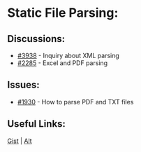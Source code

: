 [gist]:https://gist.github.com/anonhostpi/97d4bb3e9535c92b8173fae704b76264#file-_topics-0012-fs-0002-parsers-md
[source]:https://github.com/Significant-Gravitas/Catalysts/blob/main/TOPICS/0012.FS/0002.PARSERS/PARSERS.md
# Static File Parsing:
## Discussions:
- [#3938][3938] - Inquiry about XML parsing
- [#2285][2285] - Excel and PDF parsing

## Issues:
- [#1930][1930] - How to parse PDF and TXT files

## Useful Links:
[Gist][gist] | [Alt][source]

[1930]:https://github.com/Significant-Gravitas/Auto-GPT/issues/1930
[2285]:https://github.com/Significant-Gravitas/Auto-GPT/discussions/2285
[3938]:https://github.com/Significant-Gravitas/Auto-GPT/discussions/3938